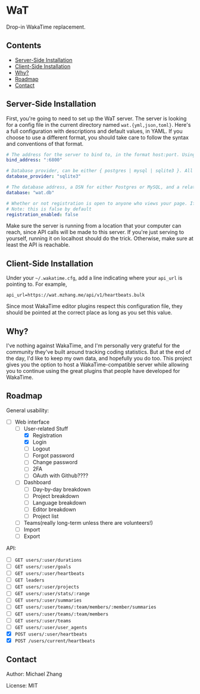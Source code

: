 WaT
===

Drop-in WakaTime replacement.

Contents
--------

- [Server-Side Installation](#server-side-installation)
- [Client-Side Installation](#client-side-installation)
- [Why?](#why)
- [Roadmap](#roadmap)
- [Contact](#contact)

Server-Side Installation
------------------------

First, you're going to need to set up the WaT server. The server is looking for a config file in the current directory named `wat.{yml,json,toml}`. Here's a full configuration with descriptions and default values, in YAML. If you choose to use a different format, you should take care to follow the syntax and conventions of that format.

```yml
# The address for the server to bind to, in the format host:port. Using hostnames is supported.
bind_address: ":6800"

# Database provider, can be either { postgres | mysql | sqlite3 }. All three are supported out of the box.
database_provider: "sqlite3"

# The database address, a DSN for either Postgres or MySQL, and a relative file address for Sqlite3.
database: "wat.db"

# Whether or not registration is open to anyone who views your page. If disabled, users will have to be manually registered through the CLI.
# Note: this is false by default
registration_enabled: false
```

Make sure the server is running from a location that your computer can reach, since API calls will be made to this server. If you're just serving to yourself, running it on localhost should do the trick. Otherwise, make sure at least the API is reachable.

Client-Side Installation
------------------------

Under your `~/.wakatime.cfg`, add a line indicating where your `api_url` is pointing to. For example,

    api_url=https://wat.mzhang.me/api/v1/heartbeats.bulk

Since most WakaTime editor plugins respect this configuration file, they should be pointed at the correct place as long as you set this value.

Why?
----

I've nothing against WakaTime, and I'm personally very grateful for the community they've built around tracking coding statistics. But at the end of the day, I'd like to keep my own data, and hopefully you do too. This project gives you the option to host a WakaTime-compatible server while allowing you to continue using the great plugins that people have developed for WakaTime.

Roadmap
-------

General usability:

- [ ] Web interface
  - [ ] User-related Stuff
      - [x] Registration
      - [x] Login
      - [ ] Logout
      - [ ] Forgot password
      - [ ] Change password
      - [ ] 2FA
      - [ ] OAuth with Github????
  - [ ] Dashboard
    - [ ] Day-by-day breakdown
    - [ ] Project breakdown
    - [ ] Language breakdown
    - [ ] Editor breakdown
    - [ ] Project list
  - [ ] Teams(really long-term unless there are volunteers!)
  - [ ] Import
  - [ ] Export

API:

- [ ] `GET users/:user/durations`
- [ ] `GET users/:user/goals`
- [ ] `GET users/:user/heartbeats`
- [ ] `GET leaders`
- [ ] `GET users/:user/projects`
- [ ] `GET users/:user/stats/:range`
- [ ] `GET users/:user/summaries`
- [ ] `GET users/:user/teams/:team/members/:member/summaries`
- [ ] `GET users/:user/teams/:team/members`
- [ ] `GET users/:user/teams`
- [ ] `GET users/:user/user_agents`
- [x] `POST users/:user/heartbeats`
- [x] `POST /users/current/heartbeats`

Contact
-------

Author: Michael Zhang

License: MIT
